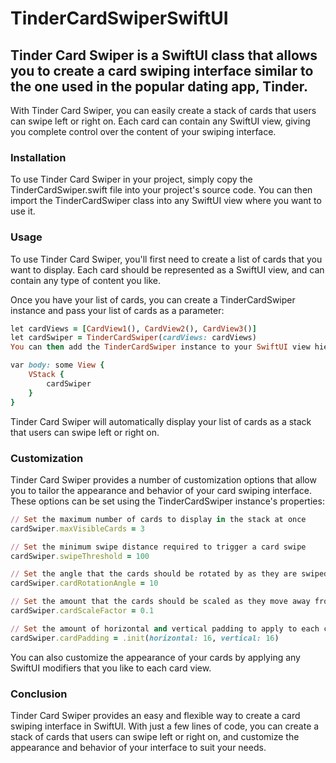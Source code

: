 # TinderCardSwiperSwiftUI


## Tinder Card Swiper is a SwiftUI class that allows you to create a card swiping interface similar to the one used in the popular dating app, Tinder.

With Tinder Card Swiper, you can easily create a stack of cards that users can swipe left or right on. Each card can contain any SwiftUI view, giving you complete control over the content of your swiping interface.

### Installation
To use Tinder Card Swiper in your project, simply copy the TinderCardSwiper.swift file into your project's source code. You can then import the TinderCardSwiper class into any SwiftUI view where you want to use it.

### Usage
To use Tinder Card Swiper, you'll first need to create a list of cards that you want to display. Each card should be represented as a SwiftUI view, and can contain any type of content you like.

Once you have your list of cards, you can create a TinderCardSwiper instance and pass your list of cards as a parameter:

```ruby
let cardViews = [CardView1(), CardView2(), CardView3()]
let cardSwiper = TinderCardSwiper(cardViews: cardViews)
You can then add the TinderCardSwiper instance to your SwiftUI view hierarchy:
```


```ruby
var body: some View {
    VStack {
        cardSwiper
    }
}
```

Tinder Card Swiper will automatically display your list of cards as a stack that users can swipe left or right on.

### Customization
Tinder Card Swiper provides a number of customization options that allow you to tailor the appearance and behavior of your card swiping interface. These options can be set using the TinderCardSwiper instance's properties:

```ruby
// Set the maximum number of cards to display in the stack at once
cardSwiper.maxVisibleCards = 3

// Set the minimum swipe distance required to trigger a card swipe
cardSwiper.swipeThreshold = 100

// Set the angle that the cards should be rotated by as they are swiped
cardSwiper.cardRotationAngle = 10

// Set the amount that the cards should be scaled as they move away from the center of the screen
cardSwiper.cardScaleFactor = 0.1

// Set the amount of horizontal and vertical padding to apply to each card
cardSwiper.cardPadding = .init(horizontal: 16, vertical: 16)
```

You can also customize the appearance of your cards by applying any SwiftUI modifiers that you like to each card view.

### Conclusion
Tinder Card Swiper provides an easy and flexible way to create a card swiping interface in SwiftUI. With just a few lines of code, you can create a stack of cards that users can swipe left or right on, and customize the appearance and behavior of your interface to suit your needs.
